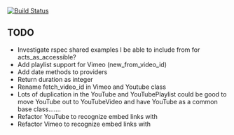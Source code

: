 [![Build Status](https://api.travis-ci.org/karlentwistle/lumiere.png?branch=master)](http://travis-ci.org/karlentwistle/lumiere)

## TODO
* Investigate rspec shared examples I be able to include from for acts_as_accessible?
* Add playlist support for Vimeo (new_from_video_id)
* Add date methods to providers
* Return duration as integer
* Rename fetch_video_id in Vimeo and Youtube class
* Lots of duplication in the YouTube and YouTubePlaylist could be good to move YouTube out to YouTubeVideo and have YouTube as a common base class.......
* Refactor YouTube to recognize embed links with
* Refactor Vimeo to recognize embed links with

